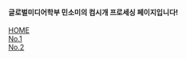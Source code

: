 

  <h4>글로벌미디어학부 민소미의 컴시개 프로세싱 페이지입니다!</h4>
   <div class="mitem" id="m1"> <a href="https://someii.github.io/Somi-s-Processing/" > HOME </a> </div>
   <div class="mitem" id="m3"> <a href="http://127.0.0.1:8549/"> No.1 </a></div>
   <div class="mitem" id="m4">  <a href="http://127.0.0.1:8912/" > No.2 </a></div>
